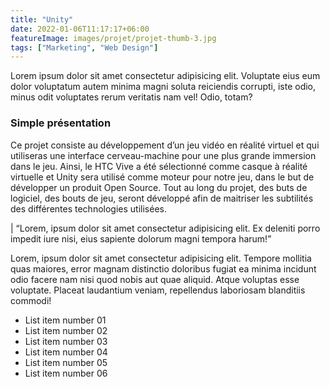 ```yaml
---
title: "Unity"
date: 2022-01-06T11:17:17+06:00
featureImage: images/projet/projet-thumb-3.jpg
tags: ["Marketing", "Web Design"]
---
```

  Lorem ipsum dolor sit amet consectetur adipisicing elit. Voluptate eius eum dolor voluptatum autem minima magni soluta reiciendis corrupti, iste odio, minus odit voluptates rerum veritatis nam vel! Odio, totam?

  ### Simple présentation
  
  Ce projet consiste au développement d’un jeu vidéo en réalité virtuel et qui utiliseras une interface cerveau-machine pour une plus grande immersion dans le jeu. Ainsi, le HTC Vive a été sélectionné comme casque à réalité virtuelle et Unity sera utilisé comme moteur pour notre jeu, dans le but de développer un produit Open Source. Tout au long du projet, des buts de logiciel, des bouts de jeu, seront développé afin de maitriser les subtilités des différentes technologies utilisées.
  
  | “Lorem, ipsum dolor sit amet consectetur adipisicing elit. Ex deleniti porro impedit iure nisi, eius sapiente dolorum magni tempora harum!”

  Lorem, ipsum dolor sit amet consectetur adipisicing elit. Tempore mollitia quas maiores, error magnam distinctio doloribus fugiat ea minima incidunt odio facere nam nisi quod nobis aut quae aliquid. Atque voluptas esse voluptate. Placeat laudantium veniam, repellendus laboriosam blanditiis commodi!
  
  - List item number 01
  - List item number 02
  - List item number 03
  - List item number 04
  - List item number 05
  - List item number 06

